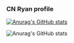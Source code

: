 ### CN Ryan profile

[![Anurag's GitHub stats](https://github-readme-stats.vercel.app/api?username=Ryannhasacat&show_icons=true&&theme=synthwave)](https://github.com/anuraghazra/github-readme-stats)

![Anurag's GitHub stats](https://github-readme-stats.vercel.app/api?username=Ryannhasacat&count_private=true&theme=radical)

<!--
**Ryannhasacat/Ryannhasacat** is a ✨ _special_ ✨ repository because its `README.md` (this file) appears on your GitHub profile.

Here are some ideas to get you started:

- 🔭 I’m currently working on ...
- 🌱 I’m currently learning ...
- 👯 I’m looking to collaborate on ...
- 🤔 I’m looking for help with ...
- 💬 Ask me about ...
- 📫 How to reach me: ...
- 😄 Pronouns: ...
- ⚡ Fun fact: ...
-->

